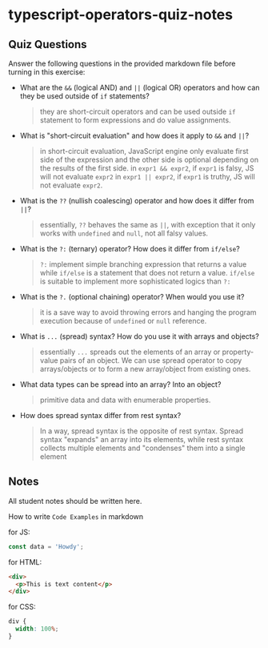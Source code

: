 # typescript-operators-quiz-notes

## Quiz Questions

Answer the following questions in the provided markdown file before turning in this exercise:

- What are the `&&` (logical AND) and `||` (logical OR) operators and how can they be used outside of `if` statements?

  > they are short-circuit operators and can be used outside `if` statement to form expressions and do value assignments.

- What is "short-circuit evaluation" and how does it apply to `&&` and `||`?

  > in short-circuit evaluation, JavaScript engine only evaluate first side of the expression and the other side is optional depending on the results of the first side.
  > in `expr1 && expr2`, if `expr1` is falsy, JS will not evaluate `expr2`
  > in `expr1 || expr2`, if `expr1` is truthy, JS will not evaluate `expr2`.

- What is the `??` (nullish coalescing) operator and how does it differ from `||`?

  > essentially, `??` behaves the same as `||`, with exception that it only works with `undefined` and `null`, not all falsy values.

- What is the `?:` (ternary) operator? How does it differ from `if/else`?

  > `?:` implement simple branching expression that returns a value while `if/else` is a statement that does not return a value. `if/else` is suitable to implement more sophisticated logics than `?:`

- What is the `?.` (optional chaining) operator? When would you use it?

  > it is a save way to avoid throwing errors and hanging the program execution because of `undefined` or `null` reference.

- What is `...` (spread) syntax? How do you use it with arrays and objects?

  > essentially `...` spreads out the elements of an array or property-value pairs of an object. We can use spread operator to copy arrays/objects or to form a new array/object from existing ones.

- What data types can be spread into an array? Into an object?

  > primitive data and data with enumerable properties.

- How does spread syntax differ from rest syntax?
  > In a way, spread syntax is the opposite of rest syntax. Spread syntax "expands" an array into its elements, while rest syntax collects multiple elements and "condenses" them into a single element

## Notes

All student notes should be written here.

How to write `Code Examples` in markdown

for JS:

```js
const data = 'Howdy';
```

for HTML:

```html
<div>
  <p>This is text content</p>
</div>
```

for CSS:

```css
div {
  width: 100%;
}
```
